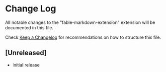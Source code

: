 # Change Log
All notable changes to the "fable-markdown-extension" extension will be documented in this file.

Check [Keep a Changelog](http://keepachangelog.com/) for recommendations on how to structure this file.

## [Unreleased]
- Initial release